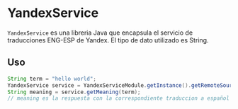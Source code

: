 # YandexService
 `YandexService` es una libreria Java que encapsula el servicio de traducciones ENG-ESP de Yandex.
 El tipo de dato utilizado es String.
 
 
## Uso
```java
String term = "hello world";
YandexService service = YandexServiceModule.getInstance().getRemoteSource();
String meaning = service.getMeaning(term);
// meaning es la respuesta con la correspondiente traduccion a español
```